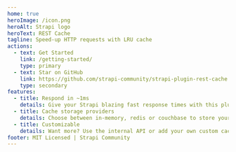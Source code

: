 ```yaml
---
home: true
heroImage: /icon.png
heroAlt: Strapi logo
heroText: REST Cache
tagline: Speed-up HTTP requests with LRU cache
actions:
  - text: Get Started
    link: /getting-started/
    type: primary
  - text: Star on GitHub
    link: https://github.com/strapi-community/strapi-plugin-rest-cache
    type: secondary
features:
  - title: Respond in ~1ms
    details: Give your Strapi blazing fast response times with this plugin.
  - title: Cache storage providers
    details: Choose between in-memory, redis or couchbase to store your cached content.
  - title: Customizable
    details: Want more? Use the internal API or add your own custom cache storage engine.
footer: MIT Licensed | Strapi Community
---
```



